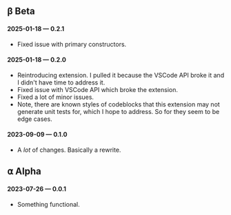 ## β Beta

#### 2025-01-18 — 0.2.1

- Fixed issue with primary constructors.

#### 2025-01-18 — 0.2.0

- Reintroducing extension. I pulled it because the VSCode API broke it and I didn't have time to address it.
- Fixed issue with VSCode API which broke the extension.
- Fixed a lot of minor issues.
- Note, there are known styles of codeblocks that this extension may not generate unit tests for, which I hope to address. So for they seem to be edge cases.

#### 2023-09-09 — 0.1.0

- A _lot_ of changes. Basically a rewrite.

## ⍺ Alpha

#### 2023-07-26 — 0.0.1

- Something functional.

